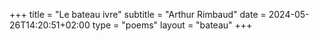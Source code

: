 +++
title = "Le bateau ivre"
subtitle = "Arthur Rimbaud"
date = 2024-05-26T14:20:51+02:00
type = "poems"
layout = "bateau"
+++
